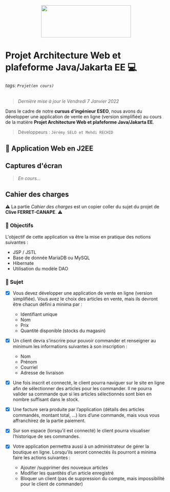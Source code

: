 <center><img 
    width="280" 
    height="100"
    src="https://eseo.fr/images/2018/logo-eseo-couleur-v2.png">
</center>

# Projet Architecture Web et plafeforme Java/Jakarta EE 💻

###### tags: `Projet(en cours)`

> *Dernière mise à jour le Vendredi 7 Janvier 2022*

Dans le cadre de notre **cursus d'ingénieur ESEO**, nous avons du développer une application de vente en ligne (version simplifiée) au cours de la matière **Projet Architecture Web et plafeforme Java/Jakarta EE**.

> Développeurs : `Jérémy SELO et Mehdi RECHID`

## :memo: Application Web en J2EE

## Captures d'écran
      
> *En cours...*

## Cahier des charges

:warning: La partie *Cahier des charges* est un copier coller du sujet du projet de **Clive FERRET-CANAPE**. :warning:

### :pushpin: Objectifs

L'objectif de cette application va être la mise en pratique des notions suivantes :

- JSP / JSTL
- Base de donnée MariaDB ou MySQL
- Hibernate
- Utilisation du modèle DAO

### :pushpin: Sujet

- [x] Vous devez développer une application de vente en ligne (version simplifiée). Vous avez
le choix des articles en vente, mais ils devront être chacun défini a minima par :
  - Identifiant unique
  - Nom
  - Prix
  - Quantité disponible (stocks du magasin)
- [x] Un client devra s’inscrire pour pouvoir commander et renseigner au minimum les
informations suivantes à son inscription :
  - Nom
  - Prénom
  - Courriel
  - Adresse de livraison
- [x] Une fois inscrit et connecté, le client pourra naviguer sur le site en ligne afin de
sélectionner des articles pour les commander. Il ne pourra valider sa commande que si
les articles sélectionnés sont bien en nombre suffisant dans le stock.
- [x] Une facture sera produite par l’application (détails des articles commandés, montant
total, …) lors d’une commande, mais vous vous affranchirez de la partie paiement.

- [x] Sur son espace (lorsqu’il est connecté) le client pourra visualiser l’historique de ses
commandes.
- [x] Votre application permettra aussi à un administrateur de gérer la boutique en ligne.
Lorsqu’ils seront connectés ils pourront a minima faire les actions suivantes :
  - Ajouter /supprimer des nouveaux articles
  - Modifier les quantités d’un article enregistré
  - Bloquer un client (pas de suppression du compte, mais impossibilité pour le client
de commander)
